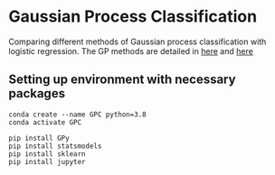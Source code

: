 # Gaussian Process Classification

Comparing different methods of Gaussian process classification with logistic regression. The GP methods are detailed in [here](https://arxiv.org/abs/1411.2005) and [here](http://gaussianprocess.org/gpml/chapters/RW.pdf)

## Setting up environment with necessary packages

```
conda create --name GPC python=3.8
conda activate GPC

pip install GPy
pip install statsmodels
pip install sklearn
pip install jupyter
```
